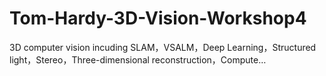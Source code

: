 # Tom-Hardy-3D-Vision-Workshop4
3D computer vision incuding SLAM，VSALM，Deep Learning，Structured light，Stereo，Three-dimensional reconstruction，Compute…
